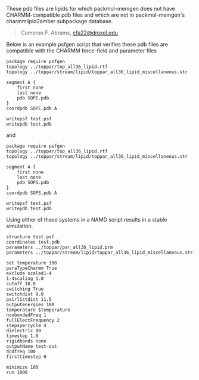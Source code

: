 These pdb files are lipids for which packmol-memgen does not have CHARMM-compatible pdb files
and which are not in packmol-memgen's charmmlipid2amber subpackage database.

> Cameron F. Abrams, <cfa22@drexel.edu>


Below is an example psfgen script that verifies these pdb files
are compatible with the CHARMM force-field and parameter files
```
package require psfgen
topology ../toppar/top_all36_lipid.rtf
topology ../toppar/stream/lipid/toppar_all36_lipid_miscellaneous.str

segment A {
    first none
    last none
    pdb SOPE.pdb
}
coordpdb SOPE.pdb A 

writepsf test.psf 
writepdb test.pdb
```

and

```
package require psfgen
topology ../toppar/top_all36_lipid.rtf
topology ../toppar/stream/lipid/toppar_all36_lipid_miscellaneous.str

segment A {
    first none
    last none
    pdb SOPS.pdb
}
coordpdb SOPS.pdb A 

writepsf test.psf 
writepdb test.pdb
```

Using either of these systems in a NAMD script results in a stable simulation.

```
structure test.psf
coordinates test.pdb
parameters ../toppar/par_all36_lipid.prm
parameters ../toppar/stream/lipid/toppar_all36_lipid_miscellaneous.str

set temperature 300
paraTypeCharmm True
exclude scaled1-4
1-4scaling 1.0
cutoff 10.0
switching True
switchdist 9.0
pairlistdist 11.5
outputenergies 100
temperature $temperature
nonbondedFreq 1
fullElectFrequency 2
stepspercycle 4
dielectric 80
timestep 1.0
rigidbonds none
outputName test-out
dcdfreq 100
firsttimestep 0

minimize 100
run 1000
```